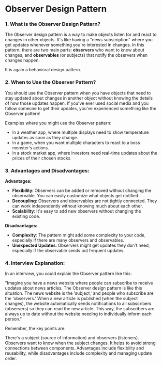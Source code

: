 # Observer Design Pattern

### 1. What is the Observer Design Pattern?

The Observer design pattern is a way to make objects listen for and react to changes in other objects. It's like having a "news subscription" where you get updates whenever something you're interested in changes. In this pattern, there are two main parts: **observers** who want to know about changes, and **observables** (or subjects) that notify the observers when changes happen.

It is again a behavioral design pattern.

### 2. When to Use the Observer Pattern?

You should use the Observer pattern when you have objects that need to stay updated about changes in another object without knowing the details of how those updates happen. If you've ever used social media and you follow someone to get their updates, you've experienced something like the Observer pattern!

Examples where you might use the Observer pattern:
- In a weather app, where multiple displays need to show temperature updates as soon as they change.
- In a game, when you want multiple characters to react to a boss monster's actions.
- In a stock market app, where investors need real-time updates about the prices of their chosen stocks.

### 3. Advantages and Disadvantages:

**Advantages:**
- **Flexibility**: Observers can be added or removed without changing the observable. You can easily customize what objects get notified.
- **Decoupling**: Observers and observables are not tightly connected. They can work independently without knowing much about each other.
- **Scalability**: It's easy to add new observers without changing the existing code.

**Disadvantages:**
- **Complexity**: The pattern might add some complexity to your code, especially if there are many observers and observables.
- **Unexpected Updates**: Observers might get updates they don't need, especially if the observable sends out frequent updates.

### 4. Interview Explanation:

In an interview, you could explain the Observer pattern like this:

"Imagine you have a news website where people can subscribe to receive updates about news articles. The Observer design pattern is like this situation. The news website is the 'subject,' and people who subscribe are the 'observers.' When a new article is published (when the subject changes), the website automatically sends notifications to all subscribers (observers) so they can read the new article. This way, the subscribers are always up to date without the website needing to individually inform each person."

Remember, the key points are:

There's a subject (source of information) and observers (listeners).
Observers want to know when the subject changes.
It helps to avoid strong connections between components.
Advantages include flexibility and reusability, while disadvantages include complexity and managing update order.